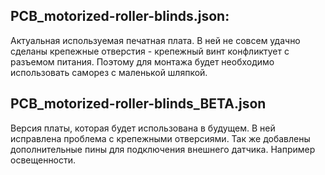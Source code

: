 ## PCB_motorized-roller-blinds.json: 
Актуальная используемая печатная плата. 
В ней не совсем удачно сделаны крепежные отверстия - крепежный винт конфликтует с разъемом питания. Поэтому для монтажа будет необходимо использовать саморез с маленькой шляпкой.

## PCB_motorized-roller-blinds_BETA.json
Версия платы, которая будет использована в будущем. 
В ней исправлена проблема с крепежными отверсиями. Так же добавлены дополнительные пины для подключения внешнего датчика. Например освещенности.